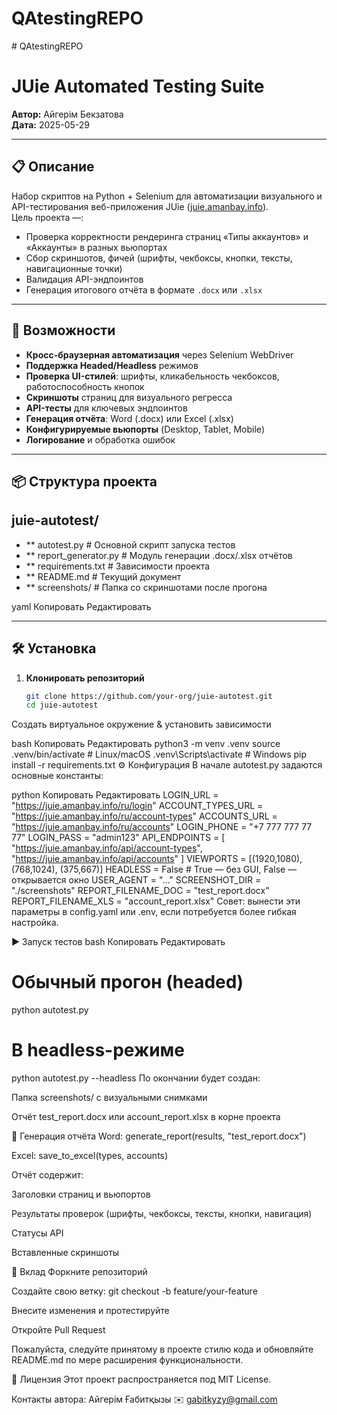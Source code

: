 # QAtestingREPO


﻿# QAtestingREPO

# JUie Automated Testing Suite

**Автор:** Айгерім Бекзатова  
**Дата:** 2025-05-29

---

## 📋 Описание

Набор скриптов на Python + Selenium для автоматизации визуального и API-тестирования веб-приложения JUie ([juie.amanbay.info](https://juie.amanbay.info)).  
Цель проекта —:

- Проверка корректности рендеринга страниц «Типы аккаунтов» и «Аккаунты» в разных вьюпортах  
- Сбор скриншотов, фичей (шрифты, чекбоксы, кнопки, тексты, навигационные точки)  
- Валидация API-эндпоинтов  
- Генерация итогового отчёта в формате `.docx` или `.xlsx`

---

## 🚀 Возможности

- **Кросс-браузерная автоматизация** через Selenium WebDriver  
- **Поддержка Headed/Headless** режимов  
- **Проверка UI-стилей**: шрифты, кликабельность чекбоксов, работоспособность кнопок  
- **Скриншоты** страниц для визуального регресса  
- **API-тесты** для ключевых эндпоинтов  
- **Генерация отчёта**: Word (.docx) или Excel (.xlsx)  
- **Конфигурируемые вьюпорты** (Desktop, Tablet, Mobile)  
- **Логирование** и обработка ошибок

---

## 📦 Структура проекта

## juie-autotest/
- ** autotest.py # Основной скрипт запуска тестов
- ** report_generator.py # Модуль генерации .docx/.xlsx отчётов
- ** requirements.txt # Зависимости проекта
- ** README.md # Текущий документ
- ** screenshots/ # Папка со скриншотами после прогона

yaml
Копировать
Редактировать

---

## 🛠️ Установка

1. **Клонировать репозиторий**  
   ```bash
   git clone https://github.com/your-org/juie-autotest.git
   cd juie-autotest
Создать виртуальное окружение & установить зависимости

bash
Копировать
Редактировать
python3 -m venv .venv
source .venv/bin/activate      # Linux/macOS
.venv\Scripts\activate         # Windows
pip install -r requirements.txt
⚙️ Конфигурация
В начале autotest.py задаются основные константы:

python
Копировать
Редактировать
LOGIN_URL           = "https://juie.amanbay.info/ru/login"
ACCOUNT_TYPES_URL   = "https://juie.amanbay.info/ru/account-types"
ACCOUNTS_URL        = "https://juie.amanbay.info/ru/accounts"
LOGIN_PHONE         = "+7 777 777 77 77"
LOGIN_PASS          = "admin123"
API_ENDPOINTS       = [
    "https://juie.amanbay.info/api/account-types",
    "https://juie.amanbay.info/api/accounts"
]
VIEWPORTS           = [(1920,1080), (768,1024), (375,667)]
HEADLESS            = False      # True — без GUI, False — открывается окно
USER_AGENT          = "…"
SCREENSHOT_DIR      = "./screenshots"
REPORT_FILENAME_DOC = "test_report.docx"
REPORT_FILENAME_XLS = "account_report.xlsx"
Совет: вынести эти параметры в config.yaml или .env, если потребуется более гибкая настройка.

▶️ Запуск тестов
bash
Копировать
Редактировать
# Обычный прогон (headed)
python autotest.py

# В headless-режиме
python autotest.py --headless
По окончании будет создан:

Папка screenshots/ с визуальными снимками

Отчёт test_report.docx или account_report.xlsx в корне проекта

📄 Генерация отчёта
Word: generate_report(results, "test_report.docx")

Excel: save_to_excel(types, accounts)

Отчёт содержит:

Заголовки страниц и вьюпортов

Результаты проверок (шрифты, чекбоксы, тексты, кнопки, навигация)

Статусы API

Вставленные скриншоты

🤝 Вклад
Форкните репозиторий

Создайте свою ветку: git checkout -b feature/your-feature

Внесите изменения и протестируйте

Откройте Pull Request

Пожалуйста, следуйте принятому в проекте стилю кода и обновляйте README.md по мере расширения функциональности.

📜 Лицензия
Этот проект распространяется под MIT License.

Контакты автора:
Айгерім Ғабитқызы
✉️ gabitkyzy@gmail.com
